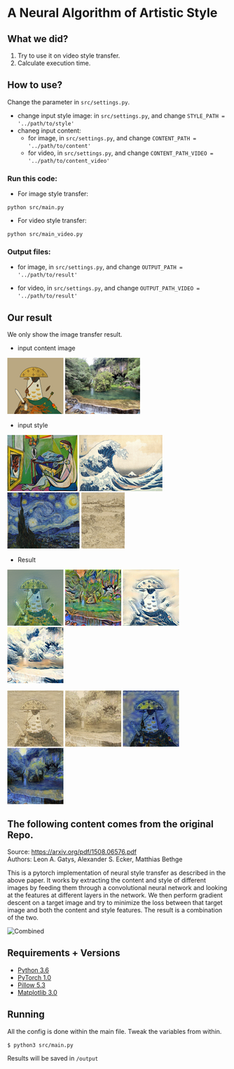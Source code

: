 # A Neural Algorithm of Artistic Style

## What we did?
1. Try to use it on video style transfer.
2. Calculate execution time.

## How to use?
Change the parameter in `src/settings.py`.
- change input style image:
    in `src/settings.py`, and change `STYLE_PATH = '../path/to/style'`
- chaneg input content:
    - for image, in `src/settings.py`, and change `CONTENT_PATH = '../path/to/content'`
    - for video, in `src/settings.py`, and change `CONTENT_PATH_VIDEO = '../path/to/content_video'`

### Run this code:
- For image style transfer:
```
python src/main.py
```
- For video style transfer:
```
python src/main_video.py
```

### Output files:
- for image, in `src/settings.py`, and change `OUTPUT_PATH = '../path/to/result'`

- for video, in `src/settings.py`, and change `OUTPUT_PATH_VIDEO = '../path/to/result'`

## Our result
We only show the image transfer result.

- input content image

<img src ="input\image_0.jpg" height="128px" /> <img src ="input\image_1.jpg" height="128px" />

- input style

<img src ="input\the-muse.jpg" height="128px" /> <img src ="input\Under-the-Wave-off-Kanagawa.jpg" height="128px" /> <img src ="input\starry_night.jpg" height="128px" /> <img src ="input\Arles.jpg" height="128px" />

- Result

<img src ="output\Gatys_the-muse_S256_E500_chicken.png" width="128px" /> <img src ="output\Gatys_the-muse_S256_E500_image_1.png" width="128px" /> <img src ="output\Gatys_Under-the-Wave_S256_E500_chicken.png" width="128px" /><img src ="output\Gatys_Under-the-Wave_S256_E500_image_1.png" width="128px" />

<img src ="output\Gatys_Arles_S256_E500_chicken.png" width="128px" /> <img src ="output\Gatys_Arles_S256_E500_image_1.png" width="128px" /> <img src ="output\Gatys_starry-night_S256_E500_chicken.png" width="128px" /><img src ="output\Gatys_starry-night_S256_E500_image_1.png" width="128px" />

## The following content comes from the original Repo.

Source: https://arxiv.org/pdf/1508.06576.pdf  
Authors: Leon A. Gatys, Alexander S. Ecker, Matthias Bethge

This is a pytorch implementation of neural style transfer as described in the above paper. It works by extracting the content and style of different images by feeding them through a convolutional neural network and looking at the features at different layers in the network. We then perform gradient descent on a target image and try to minimize the loss between that target image and both the content and style features. The result is a combination of the two.

![Combined](output/combined.png)

## Requirements + Versions

- [Python 3.6](https://www.python.org/)
- [PyTorch 1.0](https://pytorch.org/)
- [Pillow 5.3](https://pillow.readthedocs.io/en/5.3.x/)
- [Matplotlib 3.0](https://matplotlib.org/)

## Running

All the config is done within the main file. Tweak the variables from within.

```
$ python3 src/main.py
```

Results will be saved in `/output`